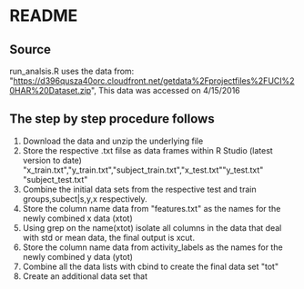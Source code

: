README
=======================================

Source
-----------------------

run_analsis.R uses the data from: "https://d396qusza40orc.cloudfront.net/getdata%2Fprojectfiles%2FUCI%20HAR%20Dataset.zip", This data was accessed on 4/15/2016


The step by step procedure follows
-----------------------

1. Download the data and unzip the underlying file
2. Store the respective .txt filse as data frames within R Studio (latest version to date)
  "x_train.txt","y_train.txt","subject_train.txt","x_test.txt""y_test.txt" "subject_test.txt"
3. Combine the initial data sets from the respective test and train groups,subect|s,y,x respectively.
4. Store the column name data from "features.txt" as the names for the newly combined x data (xtot)
5. Using grep on the name(xtot) isolate all columns in the data that deal with std or mean data, the final output is xcut.
6. Store the column name data from activity_labels as the names for the newly combined y data (ytot)
7. Combine all the data lists with cbind to create the final data set "tot"
8. Create an additional data set that

